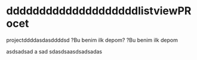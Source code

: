ddddddddddddddddddddlistviewPRocet
==============

projectddddasdasddddsd
?Bu benim ilk depom?
?Bu benim ilk depom

asdsadsad
a
sad
sdasdsaasdsadsadas
